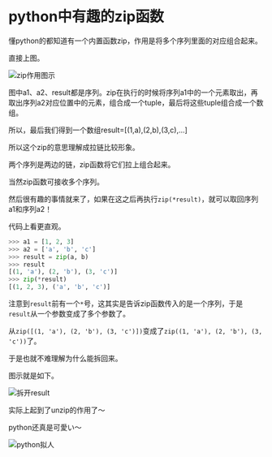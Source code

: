 python中有趣的zip函数
====================

懂python的都知道有一个内置函数zip，作用是将多个序列里面的对应组合起来。

直接上图。

![zip作用图示](http://i.imgur.com/lamRGpg.png)

图中a1、a2、result都是序列。zip在执行的时候将序列a1中的一个元素取出，再取出序列a2对应位置中的元素，组合成一个tuple，最后将这些tuple组合成一个数组。

所以，最后我们得到一个数组result=[(1,a),(2,b),(3,c),...]

所以这个zip的意思理解成拉链比较形象。

两个序列是两边的链，zip函数将它们拉上组合起来。

当然zip函数可接收多个序列。

然后很有趣的事情就来了，如果在这之后再执行`zip(*result)`，就可以取回序列a1和序列a2！

代码上看更直观。

```python
>>> a1 = [1, 2, 3]
>>> a2 = ['a', 'b', 'c']
>>> result = zip(a, b)
>>> result
[(1, 'a'), (2, 'b'), (3, 'c')]
>>> zip(*result)
[(1, 2, 3), ('a', 'b', 'c')]
```

注意到`result`前有一个`*`号，这其实是告诉zip函数传入的是一个序列，于是`result`从一个参数变成了多个参数了。

从`zip([(1, 'a'), (2, 'b'), (3, 'c')])`变成了`zip((1, 'a'), (2, 'b'), (3, 'c'))`了。

于是也就不难理解为什么能拆回来。

图示就是如下。

![拆开result](http://i.imgur.com/YWDddpl.png)

实际上起到了unzip的作用了～

python还真是可愛い～

![python拟人](http://next.rikunabi.com/tech/contents/ts_report/img/201312/002412/part3_img.jpg)
